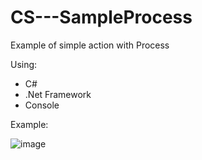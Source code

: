 # CS---SampleProcess
Example of simple action with Process 

Using:
  - C#
  - .Net Framework
  - Console

Example:

![image](https://github.com/user-attachments/assets/c4b3f68a-1d94-44c2-a3e1-e70984028cd0)
